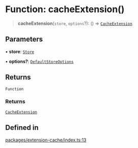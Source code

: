 # Function: cacheExtension()

> **cacheExtension**(`store`, `options`?): () => [`CacheExtension`](../classes/CacheExtension.md)

## Parameters

• **store**: [`Store`](../classes/Store.md)

• **options?**: [`DefaultStoreOptions`](../interfaces/DefaultStoreOptions.md)

## Returns

`Function`

### Returns

[`CacheExtension`](../classes/CacheExtension.md)

## Defined in

[packages/extension-cache/index.ts:13](https://github.com/andreisergiu98/baeta/blob/277f62f15bfdecc05d507a84e60b62e5bc08a747/packages/extension-cache/index.ts#L13)
